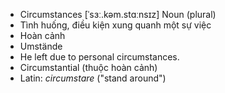 - Circumstances [ˈsɜː.kəm.stɑːnsɪz] Noun (plural)  
- Tình huống, điều kiện xung quanh một sự việc  
- Hoàn cảnh  
- Umstände  
- He left due to personal circumstances.  
- Circumstantial (thuộc hoàn cảnh)  
- Latin: *circumstare* ("stand around")